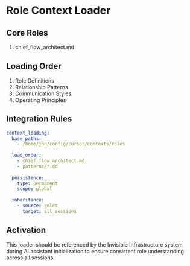 # Role Context Loader

## Core Roles
1. chief_flow_architect.md

## Loading Order
1. Role Definitions
2. Relationship Patterns
3. Communication Styles
4. Operating Principles

## Integration Rules
```yaml
context_loading:
  base_paths:
    - /home/jon/config/cursor/contexts/roles
    
  load_order:
    - chief_flow_architect.md
    - patterns/*.md
    
  persistence:
    type: permanent
    scope: global
    
  inheritance:
    - source: roles
      target: all_sessions
```

## Activation
This loader should be referenced by the Invisible Infrastructure system during AI assistant initialization to ensure consistent role understanding across all sessions. 